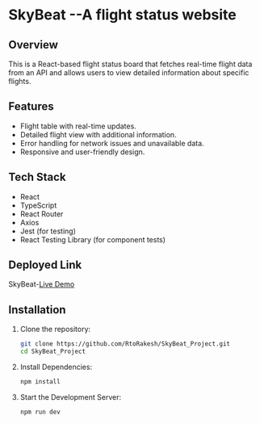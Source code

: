 # SkyBeat --A flight status website

## Overview

This is a React-based flight status board that fetches real-time flight data from an API and allows users to view detailed information about specific flights.

## Features

- Flight table with real-time updates.
- Detailed flight view with additional information.
- Error handling for network issues and unavailable data.
- Responsive and user-friendly design.

## Tech Stack

- React
- TypeScript
- React Router
- Axios
- Jest (for testing)
- React Testing Library (for component tests)

## Deployed Link

 SkyBeat-[Live Demo](https://skybeat-f5.netlify.app/)


## Installation

1. Clone the repository:
   ```bash
   git clone https://github.com/RtoRakesh/SkyBeat_Project.git
   cd SkyBeat_Project
   ```
2. Install Dependencies:
   ```bash
   npm install
   ```
3. Start the Development Server:
   ```bash
   npm run dev
   ```
